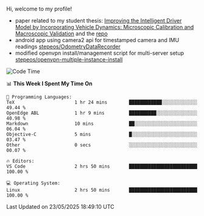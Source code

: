 Hi, welcome to my profile!

* paper related to my student thesis: [Improving the Intelligent Driver Model by Incorporating Vehicle Dynamics: Microscopic Calibration and Macroscopic Validation](https://doi.org/10.48550/arXiv.2408.03722) and the [repo](https://github.com/stepeos/pycarmodel_calibration)
* android app using camera2 api for timestamped camera and IMU readings [stepeos/OdometryDataRecorder](https://github.com/stepeos/OdometryDataRecorder)
* modified openvpn install/management script for multi-server setup [stepeos/openvpn-multiple-instance-install](https://github.com/stepeos/openvpn-multiple-instance-install)

<!--START_SECTION:waka-->
![Code Time](http://img.shields.io/badge/Code%20Time-2%2C028%20hrs%2055%20mins-blue)

📊 **This Week I Spent My Time On** 

```text
💬 Programming Languages: 
TeX                      1 hr 24 mins        ████████████░░░░░░░░░░░░░   49.44 % 
OpenEdge ABL             1 hr 9 mins         ██████████░░░░░░░░░░░░░░░   40.98 % 
Markdown                 10 mins             ██░░░░░░░░░░░░░░░░░░░░░░░   06.04 % 
Objective-C              5 mins              █░░░░░░░░░░░░░░░░░░░░░░░░   03.47 % 
Other                    0 secs              ░░░░░░░░░░░░░░░░░░░░░░░░░   00.07 % 

🔥 Editors: 
VS Code                  2 hrs 50 mins       █████████████████████████   100.00 % 

💻 Operating System: 
Linux                    2 hrs 50 mins       █████████████████████████   100.00 % 
```


 Last Updated on 23/05/2025 18:49:10 UTC
<!--END_SECTION:waka-->
